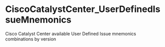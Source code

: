 # CiscoCatalystCenter_UserDefinedIssueMnemonics
Cisco Catalyst Center available User Defined Issue mnemonics combinations by version
